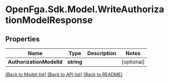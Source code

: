 # OpenFga.Sdk.Model.WriteAuthorizationModelResponse

## Properties

Name | Type | Description | Notes
------------ | ------------- | ------------- | -------------
**AuthorizationModelId** | **string** |  | [optional] 

[[Back to Model list]](../README.md#models) [[Back to API list]](../README.md#api-endpoints) [[Back to README]](../README.md)

